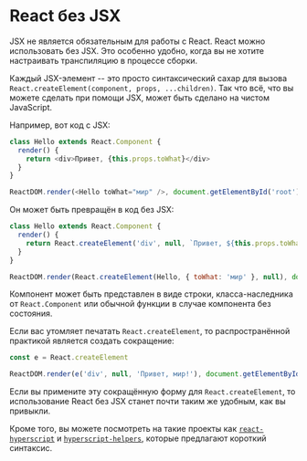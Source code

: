 # React без JSX

JSX не является обязательным для работы с React. React можно использовать без JSX. Это особенно удобно, когда вы не хотите настраивать транспиляцию в процессе сборки.

Каждый JSX-элемент -- это просто синтаксический сахар для вызова `React.createElement(component, props, ...children)`. Так что всё, что вы можете сделать при помощи JSX, может быть сделано на чистом JavaScript.

Например, вот код с JSX:

```js
class Hello extends React.Component {
  render() {
    return <div>Привет, {this.props.toWhat}</div>
  }
}

ReactDOM.render(<Hello toWhat="мир" />, document.getElementById('root'))
```

Он может быть превращён в код без JSX:

```js
class Hello extends React.Component {
  render() {
    return React.createElement('div', null, `Привет, ${this.props.toWhat}`)
  }
}

ReactDOM.render(React.createElement(Hello, { toWhat: 'мир' }, null), document.getElementById('root'))
```

Компонент может быть представлен в виде строки, класса-наследника от `React.Component` или обычной функции в случае компонента без состояния.

Если вас утомляет печатать `React.createElement`, то распространённой практикой является создать сокращение:

```js
const e = React.createElement

ReactDOM.render(e('div', null, 'Привет, мир!'), document.getElementById('root'))
```

Если вы примените эту сокращённую форму для `React.createElement`, то использование React без JSX станет почти таким же удобным, как вы привыкли.

Кроме того, вы можете посмотреть на такие проекты как [`react-hyperscript`](https://github.com/mlmorg/react-hyperscript) и [`hyperscript-helpers`](https://github.com/ohanhi/hyperscript-helpers), которые предлагают короткий синтаксис.
